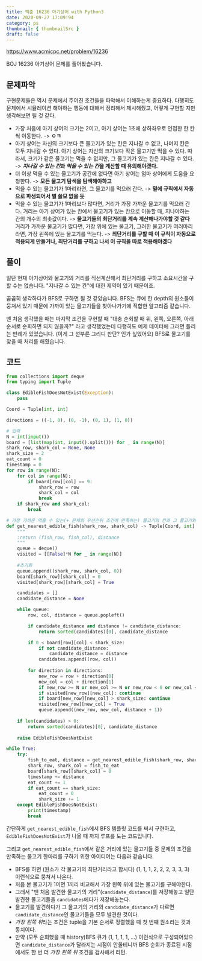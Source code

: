 ```yaml
---
title: 백준 16236 아기상어 with Python3
date: 2020-09-27 17:09:94
category: ps
thumbnail: { thumbnailSrc }
draft: false
---
```


https://www.acmicpc.net/problem/16236

BOJ 16236 아기상어 문제를 풀어봤습니다.

## 문제파악

구현문제들은 역시 문제에서 주어진 조건들을 파악해서 이해하는게 중요하다. 다행히도 문제에서 시뮬레이션 해야하는 행동에 대해서 정리해서 제시해줬고, 어떻게 구현할 지만 생각해보면 될 것 같다.

*  가장 처음에 아기 상어의 크기는 2이고, 아기 상어는 1초에 상하좌우로 인접한 한 칸씩 이동한다. -> **ㅇㅋ**
* 아기 상어는 자신의 크기보다 큰 물고기가 있는 칸은 지나갈 수 없고, 나머지 칸은 모두 지나갈 수 있다. 아기 상어는 자신의 크기보다 작은 물고기만 먹을 수 있다. 따라서, 크기가 같은 물고기는 먹을 수 없지만, 그 물고기가 있는 칸은 지나갈 수 있다. -> ***지나갈 수 있는 칸*과 *먹을 수 있는 칸*을 계산할 때 유의해야겠다.**
* 더 이상 먹을 수 있는 물고기가 공간에 없다면 아기 상어는 엄마 상어에게 도움을 요청한다. -> **모든 물고기 탐색을 탐색해야하고**
* 먹을 수 있는 물고기가 1마리라면, 그 물고기를 먹으러 간다. -> **밑에 규칙에서 자동으로 파생되어서 별 쓸모 없을 듯**
* 먹을 수 있는 물고기가 1마리보다 많다면, 거리가 가장 가까운 물고기를 먹으러 간다. 거리는 아기 상어가 있는 칸에서 물고기가 있는 칸으로 이동할 때, 지나야하는 칸의 개수의 최솟값이다. -> **물고기들의 최단거리를 계속 계산해나가야할 것 같다**
거리가 가까운 물고기가 많다면, 가장 위에 있는 물고기, 그러한 물고기가 여러마리라면, 가장 왼쪽에 있는 물고기를 먹는다. -> **최단거리를 구할 때 이 규칙이 자동으로 적용되게 만들거나, 최단거리를 구하고 나서 이 규칙을 따로 적용해야겠다**

## 풀이

일단 현재 아기상어와 물고기의 거리를 직선계산해서 최단거리를 구하고 소요시간을 구할 수는 없습니다. "지나갈 수 있는 칸"에 대한 제약이 있기 때문이죠.

곰곰히 생각하다가 BFS로 구하면 될 것 같았습니다. BFS는 큐에 한 depth의 원소들이 뭉쳐서 있기 때문에 가까이 있는 물고기들을 찾아나가기에 적합한 알고리즘 같습니다.

맨 처음 생각했을 때는 마지막 조건을 구현할 때 "대충 순회할 때 위, 왼쪽, 오른쪽, 아래 순서로 순회하면 되지 않을까?" 라고 생각했었는데 다행히도 예제 데이터에 그러면 틀리는 반례가 있었습니다. (이게 그 섣부른 그리디 판단? 인가 싶었어요) BFS로 물고기를 찾을 때 처리를 해줬습니다.

## 코드

```python
from collections import deque
from typing import Tuple

class EdibleFishDoesNotExist(Exception):
    pass

Coord = Tuple[int, int]

directions = ((-1, 0), (0, -1), (0, 1), (1, 0))

# 입력
N = int(input())
board = [list(map(int, input().split())) for _ in range(N)]
shark_row, shark_col = None, None
shark_size = 2
eat_count = 0
timestamp = 0
for row in range(N):
    for col in range(N):
        if board[row][col] == 9:
            shark_row = row
            shark_col = col
            break
    if shark_row and shark_col:
        break

# 가장 가까운 먹을 수 있는(+ 문제의 우선순위 조건에 만족하는) 물고기의 칸과 그 물고기와 아기상어의 거리를 리턴합니다.
def get_nearest_edible_fish(shark_row, shark_col) -> Tuple[Coord, int]:
    """
    :return (fish_row, fish_col), distance
    """
    queue = deque()
    visited = [[False]*N for _ in range(N)]
    
    #초기화
    queue.append((shark_row, shark_col, 0))
    board[shark_row][shark_col] = 0
    visited[shark_row][shark_col] = True

    candidates = []
    candidate_distance = None

    while queue:
        row, col, distance = queue.popleft()

        if candidate_distance and distance != candidate_distance:
            return sorted(candidates)[0], candidate_distance

        if 0 < board[row][col] < shark_size:
            if not candidate_distance:
                candidate_distance = distance
            candidates.append((row, col))
        
        for direction in directions:
            new_row = row + direction[0]
            new_col = col + direction[1]
            if new_row >= N or new_col >= N or new_row < 0 or new_col < 0 : continue
            if visited[new_row][new_col]: continue
            if board[new_row][new_col] > shark_size: continue 
            visited[new_row][new_col] = True
            queue.append((new_row, new_col, distance + 1))
    
    if len(candidates) > 0:
        return sorted(candidates)[0], candidate_distance
    
    raise EdibleFishDoesNotExist

while True:
    try:
        fish_to_eat, distance = get_nearest_edible_fish(shark_row, shark_col)
        shark_row, shark_col = fish_to_eat
        board[shark_row][shark_col] = 0
        timestamp += distance
        eat_count += 1
        if eat_count == shark_size:
            eat_count = 0
            shark_size += 1
    except EdibleFishDoesNotExist:
        print(timestamp)
        break
```

간단하게 `get_nearest_edible_fish`에서 BFS 템플릿 코드를 써서 구현하고, `EdibleFishDoesNotExist`가 나올 때 까지 루프를 도는 코드입니다.

그리고 `get_nearest_edible_fish`에서 같은 거리에 있는 물고기들 중 문제의 조건을 만족하는 물고기 한마리를 구하기 위한 아이디어는 다음과 같습니다.

* BFS를 하면 (원소가 각 물고기의 최단거리라고 합시다) (1, 1, 1, 2, 2, 2, 3, 3, 3) 이런식으로 뭉쳐서 나온다. 
* 처음 본 물고기가 1이면 1끼리 비교해서 가장 왼쪽 위에 있는 물고기를 구해야한다.
* 그래서 "맨 처음 발견한 물고기의 거리"(`candidate_distance`)를 저장해놓고 일단 발견한 물고기들을 `candidates`에다가 저장해놓는다.
* 물고기를 발견하다가 그 물고기의 거리와 `candidate_distance`가 다르면 `candidate_distance`인 물고기들을 모두 발견한 것이다.
* *가장 왼쪽 위*라는 조건은 tuple을 기본 순서로 정렬했을 때 첫 번째 원소라는 것과 동치이다.
* 만약 (모두 순회했을 때 history)BFS 큐가 (1, 1, 1, 1, ...) 이런식으로 구성되어있으면 `candidate_distance`가 달라지는 시점이 안올테니까 BFS 순회가 종료된 시점에서도 한 번 더 *가장 왼쪽 위* 조건을 검사해서 리턴.